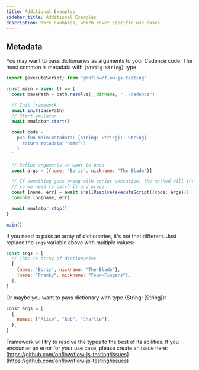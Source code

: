 ```yaml
---
title: Additional Examples
sidebar_title: Additional Examples
description: More examples, which cover specific use cases
---
```


## Metadata

You may want to pass dictionaries as arguments to your Cadence code. The most
common is metadata with `{String:String}` type

```javascript
import {executeScript} from "@onflow/flow-js-testing"

const main = async () => {
  const basePath = path.resolve(__dirname, "../cadence")

  // Init framework
  await init(basePath)
  // Start emulator
  await emulator.start()

  const code = `
    pub fun main(metadata: {String: String}): String{
      return metadata["name"]!
    }  
  `

  // Define arguments we want to pass
  const args = [{name: "Boris", nickname: "The Blade"}]

  // If something goes wrong with script execution, the method will throw an error
  // so we need to catch it and proce
  const [name, err] = await shallResolve(executeScript({code, args}))
  console.log(name, err)

  await emulator.stop()
}

main()
```

If you need to pass an array of dictionaries, it's not that different. Just replace the `args` variable above with
multiple values:

```javascript
const args = [
  // This is array of dictionaries
  [
    {name: "Boris", nickname: "The Blade"},
    {name: "Franky", nickname: "Four-Fingers"},
  ],
]
```

Or maybe you want to pass dictionary with type {String: [String]}:

```javascript
const args = [
  {
    names: ["Alice", "Bob", "Charlie"],
  },
]
```

Framework will try to resolve the types to the best of its abilities. If you encounter an error for your use case,
please create an issue here: [https://github.com/onflow/flow-js-testing/issues](https://github.com/onflow/flow-js-testing/issues)

